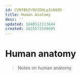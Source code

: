 ```yaml
---
id: CVNfBkZrRV2DHLp3n86Oh
title: Human Anatomy
desc: ''
updated: 1640512113644
created: 1625572598605
---
```


# Human anatomy

> Notes on human anatomy.


